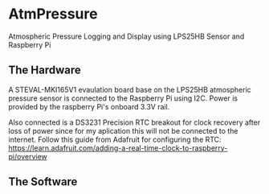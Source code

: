 # AtmPressure
Atmospheric Pressure Logging and Display using LPS25HB Sensor and Raspberry Pi

## The Hardware
A STEVAL-MKI165V1 evaulation board base on the LPS25HB atmospheric pressure sensor is connected to the Raspberry Pi using I2C. Power is provided by the raspberry Pi's onboard 3.3V rail.

Also connected is a DS3231 Precision RTC breakout for clock recovery after loss of power since for my aplication this will not be connected to the internet.
Follow this guide from Adafruit for configuring the RTC: https://learn.adafruit.com/adding-a-real-time-clock-to-raspberry-pi/overview

## The Software
